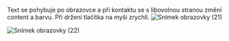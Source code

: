 Text se pohybuje po obrazovce a při kontaktu se s libovolnou stranou změní content a barvu.
Při držení tlačítka na myši zrychlí.
![Snímek obrazovky (21)](https://user-images.githubusercontent.com/81717582/154349837-5caa1ed4-0644-44e0-a86a-fd605942954d.png)

![Snímek obrazovky (22)](https://user-images.githubusercontent.com/81717582/154349844-9d5814f8-56f1-4200-9b14-890a0a313d73.png)
